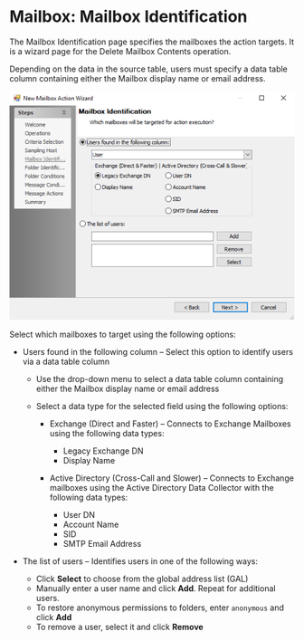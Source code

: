# Mailbox: Mailbox Identification

The Mailbox Identification page specifies the mailboxes the action targets. It is a wizard page for the Delete Mailbox Contents operation.

Depending on the data in the source table, users must specify a data table column containing either the Mailbox display name or email address.

![New Mailbox Action Wizard Mailbox Identification page](/static/img/product_docs/accessanalyzer/accessanalyzer/enterpriseauditor/admin/action/mailbox/identification.png)

Select which mailboxes to target using the following options:

- Users found in the following column – Select this option to identify users via a data table column

  - Use the drop-down menu to select a data table column containing either the Mailbox display name or email address
  - Select a data type for the selected field using the following options:

    - Exchange (Direct and Faster) – Connects to Exchange Mailboxes using the following data types:

      - Legacy Exchange DN
      - Display Name
    - Active Directory (Cross-Call and Slower) – Connects to Exchange mailboxes using the Active Directory Data Collector with the following data types:

      - User DN
      - Account Name
      - SID
      - SMTP Email Address
- The list of users – Identifies users in one of the following ways:

  - Click __Select__ to choose from the global address list (GAL)
  - Manually enter a user name and click __Add__. Repeat for additional users.
  - To restore anonymous permissions to folders, enter ```anonymous``` and click __Add__
  - To remove a user, select it and click __Remove__
